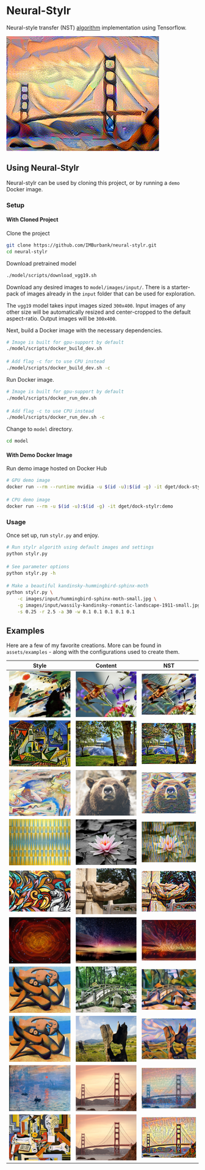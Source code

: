 # Neural-Stylr

Neural-style transfer (NST) [algorithm](https://arxiv.org/pdf/1508.06576v2.pdf) implementation using Tensorflow.

![](assets/examples/picasso-golden-gate-seaside/picasso-golden-gate-seaside.png)

## Using Neural-Stylr

Neural-stylr can be used by cloning this project, or by running a `demo` Docker image.

### Setup

#### With Cloned Project

Clone the project

```bash
git clone https://github.com/IMBurbank/neural-stylr.git
cd neural-stylr
```

Download pretrained model

```bash
./model/scripts/download_vgg19.sh
```

Download any desired images to `model/images/input/`. There is a starter-pack of images already in the `input` folder that can be used for exploration.

The `vgg19` model takes input images sized `300x400`. Input images of any other size will be automatically resized and center-cropped to the default aspect-ratio. Output images will be `300x400`.

Next, build a Docker image with the necessary dependencies.

```bash
# Image is built for gpu-support by default
./model/scripts/docker_build_dev.sh

# Add flag -c for to use CPU instead
./model/scripts/docker_build_dev.sh -c
```

Run Docker image.

```bash
# Image is built for gpu-support by default
./model/scripts/docker_run_dev.sh

# Add flag -c to use CPU instead
./model/scripts/docker_run_dev.sh -c
```

Change to `model` directory.

```bash
cd model
```

#### With Demo Docker Image

Run demo image hosted on Docker Hub

```bash
# GPU demo image
docker run --rm --runtime nvidia -u $(id -u):$(id -g) -it dget/dock-stylr:gpu-demo

# CPU demo image
docker run --rm -u $(id -u):$(id -g) -it dget/dock-stylr:demo
```

### Usage

Once set up, run `stylr.py` and enjoy.

```bash
# Run stylr algorith using default images and settings
python stylr.py

# See parameter options
python stylr.py -h

# Make a beautiful kandinsky-hummingbird-sphinx-moth
python stylr.py \
    -c images/input/hummingbird-sphinx-moth-small.jpg \
    -g images/input/wassily-kandinsky-romantic-landscape-1911-small.jpg \
    -s 0.25 -r 2.5 -a 30 -w 0.1 0.1 0.1 0.1 0.1
```

## Examples

Here are a few of my favorite creations. More can be found in `assets/examples` - along with the configurations used to create them. 

Style               | Content                | NST
:------------------:|:----------------------:|:----------------------:
![](model/images/input/wassily-kandinsky-romantic-landscape-1911-small.jpg) | ![](model/images/input/hummingbird-sphinx-moth-small.jpg) | ![](assets/examples/kandinsky-hummingbird/kandinsky-hummingbird.png)
![](model/images/input/picasso-mediterranean-landscape-1952-small.jpg) | ![](model/images/input/landscape-summer-small.jpg) | ![](assets/examples/picasso-landscape/picasso-landscape.png)
![](model/images/input/rudolf-bauer-sinfonie-xiii-1913-small.jpg) | ![](model/images/input/brown-bear-small.jpg) | ![](assets/examples/sinfonie-brown-bear/sinfonie-brown-bear.png)
![](model/images/input/giacomo-balla-iridescent-interpenetration-no-4-study-of-light-1912-small.jpg) | ![](model/images/input/water-lily-small.jpg) | ![](assets/examples/balla-lilly/balla-lilly.png)
![](model/images/input/graffiti-small.jpg) | ![](model/images/input/great-wall-gargoyle-small.jpg) | ![](assets/examples/graffitti-gargoyle/graffiti-gargoyle.png)
![](model/images/input/nasa-grav-wave-figure2-small.jpg) | ![](model/images/input/aurora-small.jpg) | ![](assets/examples/grav-aurora/grav-aurora.png)
![](model/images/input/picasso-figures-at-the-seaside-1931-small.jpg) | ![](model/images/input/bridge-park-small.jpg) | ![](assets/examples/picasso-park-bridge/picasso-park-bridge.png)
![](model/images/input/picasso-figures-at-the-seaside-1931-small.jpg) | ![](model/images/input/landscape-log-small.jpg) | ![](assets/examples/picasso-log/picasso-log.png)
![](model/images/input/monet-impression-sunrise-1873-small.jpg) | ![](model/images/input/golden-gate-bridge-small.jpg) | ![](assets/examples/monet-golden-gate/monet-golden-gate.png)
![](model/images/input/picasso-plaster-head-and-arm-1925-small.jpg) | ![](model/images/input/golden-gate-bridge-small.jpg) | ![](assets/examples/picasso-golden-gate-plaster/picasso-golden-gate-plaster.png)
